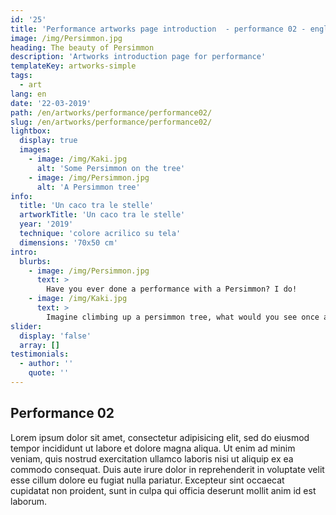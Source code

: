 ```yaml
---
id: '25'
title: 'Performance artworks page introduction  - performance 02 - english'
image: /img/Persimmon.jpg
heading: The beauty of Persimmon
description: 'Artworks introduction page for performance'
templateKey: artworks-simple
tags:
  - art
lang: en
date: '22-03-2019'
path: /en/artworks/performance/performance02/
slug: /en/artworks/performance/performance02/
lightbox:
  display: true
  images:
    - image: /img/Kaki.jpg
      alt: 'Some Persimmon on the tree'
    - image: /img/Persimmon.jpg
      alt: 'A Persimmon tree'
info:
  title: 'Un caco tra le stelle'
  artworkTitle: 'Un caco tra le stelle'
  year: '2019'
  technique: 'colore acrilico su tela'
  dimensions: '70x50 cm'
intro:
  blurbs:
    - image: /img/Persimmon.jpg
      text: >
        Have you ever done a performance with a Persimmon? I do!
    - image: /img/Kaki.jpg
      text: >
        Imagine climbing up a persimmon tree, what would you see once at the top?
slider:
  display: 'false'
  array: []
testimonials:
  - author: ''
    quote: ''
---
```


## Performance 02

Lorem ipsum dolor sit amet, consectetur adipisicing elit, sed do eiusmod tempor incididunt ut labore et dolore magna aliqua. Ut enim ad minim veniam, quis nostrud exercitation ullamco laboris nisi ut aliquip ex ea commodo consequat. Duis aute irure dolor in reprehenderit in voluptate velit esse cillum dolore eu fugiat nulla pariatur. Excepteur sint occaecat cupidatat non proident, sunt in culpa qui officia deserunt mollit anim id est laborum.
